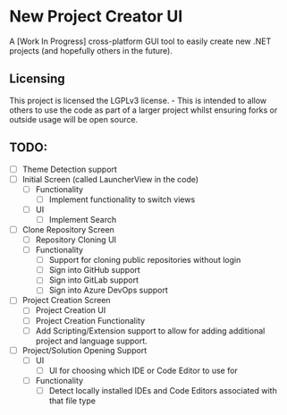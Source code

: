 # New Project Creator UI
A [Work In Progress] cross-platform GUI tool to easily create new .NET projects (and hopefully others in the future).

## Licensing
This project is licensed the LGPLv3 license. - This is intended to allow others to use the code as part of a larger project whilst ensuring forks or outside usage will be open source.

## TODO:
* [ ] Theme Detection support
* [ ] Initial Screen (called LauncherView in the code)
  * [ ] Functionality
    * [ ] Implement functionality to switch views  
  * [ ] UI
    * [ ] Implement Search
* [ ] Clone Repository Screen
  * [ ] Repository Cloning UI
  * [ ] Functionality
    * [ ] Support for cloning public repositories without login
    * [ ] Sign into GitHub support
    * [ ] Sign into GitLab support
    * [ ] Sign into Azure DevOps support
* [ ] Project Creation Screen
  * [ ] Project Creation UI
  * [ ] Project Creation Functionality
  * [ ] Add Scripting/Extension support to allow for adding additional project and language support.
* [ ] Project/Solution Opening Support
  * [ ] UI
    * [ ] UI for choosing which IDE or Code Editor to use for   
  * [ ] Functionality
    * [ ] Detect locally installed IDEs and Code Editors associated with that file type

